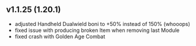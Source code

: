 ## v1.1.25 (1.20.1)
- adjusted Handheld Dualwield boni to +50% instead of 150% (whooops)
- fixed issue with producing broken Item when removing last Module
- fixed crash with Golden Age Combat